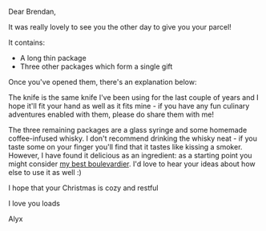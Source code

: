Dear Brendan,

It was really lovely to see you the other day to give you your parcel!

It contains:
- A long thin package
- Three other packages which form a single gift

Once you've opened them, there's an explanation below:

<div class="spoiler">
The knife is the same knife I've been using for the last couple of years and I hope it'll fit your hand as well as it fits mine - if you have any fun culinary adventures enabled with them, please do share them with me!

The three remaining packages are a glass syringe and some homemade coffee-infused whisky. I don't recommend drinking the whisky neat - if you taste some on your finger you'll find that it tastes like kissing a smoker. However, I have found it delicious as an ingredient: as a starting point you might consider [my best boulevardier](/blog/2020-12-23-My-Best-Boulevardier). I'd love to hear your ideas about how else to use it as well :)
</div>

I hope that your Christmas is cozy and restful

I love you loads

Alyx